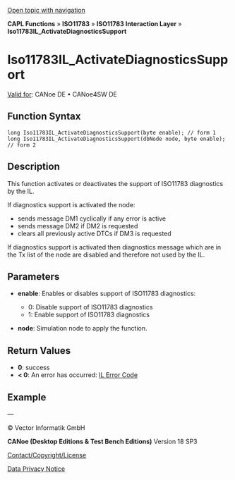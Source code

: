 [Open topic with navigation](../../../../../../CANoeDEFamily.htm#Topics/CAPLFunctions/ISO11783/ISOInteractionLayer/Functions/CAPLfunctionIso11783ILActivateDiagnosticsSupport.md)

**CAPL Functions** » **ISO11783** » **ISO11783 Interaction Layer** » **Iso11783IL_ActivateDiagnosticsSupport**

# Iso11783IL_ActivateDiagnosticsSupport

[Valid for](../../../../Shared/FeatureAvailability.md): CANoe DE • CANoe4SW DE

## Function Syntax

```plaintext
long Iso11783IL_ActivateDiagnosticsSupport(byte enable); // form 1
long Iso11783IL_ActivateDiagnosticsSupport(dbNode node, byte enable); // form 2
```

## Description

This function activates or deactivates the support of ISO11783 diagnostics by the IL.

If diagnostics support is activated the node:

- sends message DM1 cyclically if any error is active
- sends message DM2 if DM2 is requested
- clears all previously active DTCs if DM3 is requested

If diagnostics support is activated then diagnostics message which are in the Tx list of the node are disabled and therefore not used by the IL.

## Parameters

- **enable**: Enables or disables support of ISO11783 diagnostics:
  - 0: Disable support of ISO11783 diagnostics
  - 1: Enable support of ISO11783 diagnostics

- **node**: Simulation node to apply the function.

## Return Values

- **0**: success
- **< 0**: An error has occurred: [IL Error Code](../../../CAPLfunctionsISOj1939ErrorCodes.md)

## Example

—

© Vector Informatik GmbH

**CANoe (Desktop Editions & Test Bench Editions)** Version 18 SP3

[Contact/Copyright/License](../../../../Shared/ContactCopyrightLicense.md)

[Data Privacy Notice](https://www.vector.com/int/en/company/get-info/privacy-policy/)